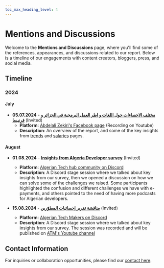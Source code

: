 ```yaml
---
toc_max_heading_level: 4
---
```

# Mentions and Discussions

Welcome to the **Mentions and Discussions** page, where you'll find some of the references, appearances, and discussions related to our report. Below is a timeline of our engagements with content creators, bloggers, press, and social media.

## Timeline

### 2024

#### July

- **05.07.2024** - **[مختلف الاحصاءات حول اللغات و اطر العمل البرمجية في الجزائر و فرنيسا](https://youtu.be/HkxtD8HAD5U)** (Invited)
  - **Platform**: [Abdelali Zekiri's Facebook page](https://www.facebook.com/zekiri.abdelal/videos/975695507688005/) (Recording on Youtube)
  - **Description**: An overview of the report, and some of the key insights from [trends](/docs/insights/technology-trends) and [salaries](/docs/insights/remuneration) pages.

#### August

- **01.08.2024** - **[Insights from Algeria Developer survey](#)** (Invited)
  - **Platform**: [Algerian Tech hub community on Discord](https://discord.gg/rkjp7JXy)
  - **Description**: A Discord stage session where we talked about key insights from our survey, then we opened a discussion on how we can solve some of the challenges we raised. Some participants highlighted the confusion and different challenges we have with e-payments, and others pointed to the need of having more podcasts for Algerian developers.

- **15.08.2024** - **[مناقشة تقرير إحصائيات المطوّرين](https://www.youtube.com/watch?v=b0T0h8wr0m8)** (Invited)
  - **Platform**: [Algerian Tech Makers on Discord](https://discord.gg/ZaFbxVmH?event=1273061671933579284)
  - **Description**: A Discord stage session where we talked about key insights from our survey. The session was recorded and will be published on [ATM's Youtube channel](https://www.youtube.com/watch?v=b0T0h8wr0m8)

## Contact Information

For inquiries or collaboration opportunities, please find our [contact here](/contact).
